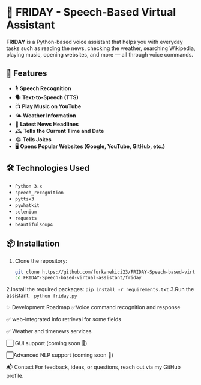 # 🧠 FRIDAY - Speech-Based Virtual Assistant

**FRIDAY** is a Python-based voice assistant that helps you with everyday tasks such as reading the news, checking the weather, searching Wikipedia, playing music, opening websites, and more — all through voice commands.

## 🚀 Features

- 🎙️ **Speech Recognition**
- 🗣️ **Text-to-Speech (TTS)**
- 📺 **Play Music on YouTube**
- 🌤️ **Weather Information**
- 📰 **Latest News Headlines**
- 🕰️ **Tells the Current Time and Date**
- 😂 **Tells Jokes**
- 🖥️ **Opens Popular Websites (Google, YouTube, GitHub, etc.)**

## 🛠️ Technologies Used

- `Python 3.x`
- `speech_recognition`
- `pyttsx3`
- `pywhatkit`
- `selenium`
- `requests`
- `beautifulsoup4`

## 📦 Installation

1. Clone the repository:
   ```bash
   git clone https://github.com/furkanekici23/FRIDAY-Speech-based-virtual-assistant.git
   cd FRIDAY-Speech-based-virtual-assistant/friday
2.Install the required packages:
 ` pip install -r requirements.txt `
3.Run the assistant:
  `  python friday.py `

✨ Development Roadmap
 ✅Voice command recognition and response

 ✅ web-integrated info retrieval for some fields

 ✅ Weather and timenews services

 ⬜ GUI support (coming soon 🚧)

 ⬜Advanced NLP support  (coming soon 🚧)

📬 Contact
  For feedback, ideas, or questions, reach out via my GitHub profile.


